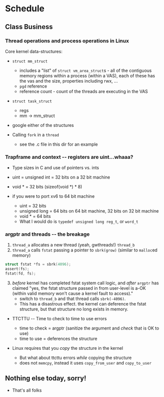 # Schedule

## Class Business

### Thread operations and process operations in Linux

Core kernel data-structures:

- `struct mm_struct`
	- includes a "list" of `struct vm_area_struct`s - all of the contiguous memory regions within a process (within a VAS), each of these has the vas and the size, properties including rwx, ...
	- `pgd` reference
	- reference count - count of the threads are executing in the VAS
- `struct task_struct`
	- regs
	- mm -> mm_struct

- google either of the structures

- Calling `fork` in a `thread`
	- see the .c file in this dir for an example

### Trapframe and context -- registers are uint...whaaa?

- Type sizes in C and use of pointers vs. ints

- uint = unsigned int = 32 bits on a 32 bit machine
- void * = 32 bits (sizeof(void *) * 8)
- if you were to port xv6 to 64 bit machine
    - uint = 32 bits
	- unsigned long = 64 bits on 64 bit machine, 32 bits on 32 bit machine
	- void * = 64 bits
	- What I would do is `typedef unsigned long reg_t`, or `word_t`

### argptr and threads -- the breakage

1. `thread_a` allocates a new thread (yeah, gwthreads!) `thread_b`
2. `thread_a` calls `fstat` passing a pointer to `sbrk(grow)` (similar to `malloc`ed memory)

```c
struct fstat *fs = sbrk(4096);
assert(fs);
fstat(fd, fs);
```

3. *before* kernel has completed fstat system call logic, and *after* `argptr` has claimed "yes, the fstat structure passed in from user-level is a-OK (within valid memory won't cause a kernel fault to access)."
	- switch to `thread_b` and that thread calls `sbrk(-4096)`.
	- This has a disastrous effect. the kernel can deference the fstat structure, but that structure no long exists in memory.

- TTCTTU -- Time to check to time to use errors
	- time to check = argptr (sanitize the argument and *check* that is OK to use)
	- time to use = deferences the structure

- Linux requires that you *copy* the structure in the kernel
	- But what about ttcttu errors *while* copying the structure
	- does not `memcpy`, instead it uses `copy_from_user` and `copy_to_user`




## Nothing else today, sorry!

- That's all folks
